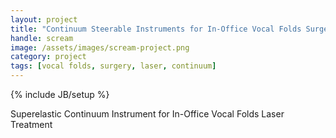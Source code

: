 ```yaml
---
layout: project
title: "Continuum Steerable Instruments for In-Office Vocal Folds Surgery"
handle: scream
image: /assets/images/scream-project.png
category: project
tags: [vocal folds, surgery, laser, continuum]
---
```

{% include JB/setup %}

Superelastic Continuum Instrument for In-Office Vocal Folds Laser Treatment

